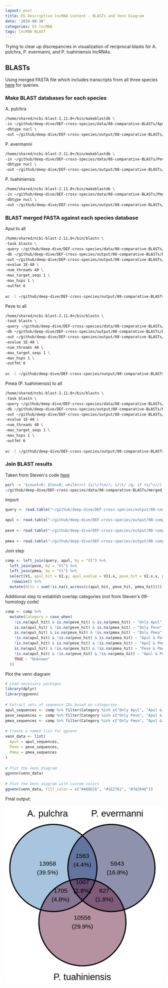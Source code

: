 ```yaml
---
layout: post
title: E5 Descriptive lncRNA Content - BLASTs and Venn Diagram
date: '2024-08-30'
categories: E5 lncRNA
tags: lncRNA BLAST
---
```


Trying to clear up discrepancies in visualization of reciprocal blasts for A. pulchra, P. evermanni, and P. tuahiniensis lncRNAs.

## BLASTs

Using merged FASTA file which includes transcripts from all three species [here](https://github.com/urol-e5/deep-dive/blob/main/DEF-cross-species/data/08-comparative-BLASTs/merged_lncRNAs.fasta) for queries.

### Make BLAST databases for each species

A. pulchra

``` bash
/home/shared/ncbi-blast-2.11.0+/bin/makeblastdb \
-in ~/github/deep-dive/DEF-cross-species/data/08-comparative-BLASTs/Apul_lncRNA.fasta \
-dbtype nucl \
-out ~/github/deep-dive/DEF-cross-species/output/08-comparative-BLASTs/blasts/Apul-db/Apul_lncRNA
```

P. evermanni

``` bash
/home/shared/ncbi-blast-2.11.0+/bin/makeblastdb \
-in ~/github/deep-dive/DEF-cross-species/data/08-comparative-BLASTs/Peve_lncRNA.fasta \
-dbtype nucl \
-out ~/github/deep-dive/DEF-cross-species/output/08-comparative-BLASTs/blasts/Peve-db/Peve_lncRNA
```

P. tuahiniensis

``` bash
/home/shared/ncbi-blast-2.11.0+/bin/makeblastdb \
-in ~/github/deep-dive/DEF-cross-species/data/08-comparative-BLASTs/Pmea_lncRNA.fasta \
-dbtype nucl \
-out ~/github/deep-dive/DEF-cross-species/output/08-comparative-BLASTs/blasts/Pmea-db/Pmea_lncRNA
```

### BLAST merged FASTA against each species database

Apul to all

``` bash
/home/shared/ncbi-blast-2.11.0+/bin/blastn \
-task blastn \
-query ~/github/deep-dive/DEF-cross-species/data/08-comparative-BLASTs/merged_lncRNAs.fasta \
-db ~/github/deep-dive/DEF-cross-species/output/08-comparative-BLASTs/blasts/Apul-db/Apul_lncRNA \
-out ~/github/deep-dive/DEF-cross-species/output/08-comparative-BLASTs/Apul.tab \
-evalue 1E-40 \
-num_threads 40 \
-max_target_seqs 1 \
-max_hsps 1 \
-outfmt 6

wc -l ~/github/deep-dive/DEF-cross-species/output/08-comparative-BLASTs/Apul.tab
```

Peve to all

``` bash
/home/shared/ncbi-blast-2.11.0+/bin/blastn \
-task blastn \
-query ~/github/deep-dive/DEF-cross-species/data/08-comparative-BLASTs/merged_lncRNAs.fasta \
-db ~/github/deep-dive/DEF-cross-species/output/08-comparative-BLASTs/blasts/Peve-db/Peve_lncRNA \
-out ~/github/deep-dive/DEF-cross-species/output/08-comparative-BLASTs/Peve.tab \
-evalue 1E-40 \
-num_threads 40 \
-max_target_seqs 1 \
-max_hsps 1 \
-outfmt 6

wc -l ~/github/deep-dive/DEF-cross-species/output/08-comparative-BLASTs/Peve.tab
```

Pmea (P. tuahiniensis) to all

``` bash
/home/shared/ncbi-blast-2.11.0+/bin/blastn \
-task blastn \
-query ~/github/deep-dive/DEF-cross-species/data/08-comparative-BLASTs/merged_lncRNAs.fasta \
-db ~/github/deep-dive/DEF-cross-species/output/08-comparative-BLASTs/blasts/Pmea-db/Pmea_lncRNA \
-out ~/github/deep-dive/DEF-cross-species/output/08-comparative-BLASTs/Pmea.tab \
-evalue 1E-40 \
-num_threads 40 \
-max_target_seqs 1 \
-max_hsps 1 \
-outfmt 6

wc -l ~/github/deep-dive/DEF-cross-species/output/08-comparative-BLASTs/Apul.tab
```

### Join BLAST results

Taken from Steven's code [here](https://github.com/urol-e5/deep-dive/blob/main/DEF-cross-species/code/09-homology.Rmd)

``` bash
perl -e '$count=0; $len=0; while(<>) {s/\r?\n//; s/\t/ /g; if (s/^>//) { if ($. != 1) {print "\n"} s/ |$/\t/; $count++; $_ .= "\t";} else {s/ //g; $len += length($_)} print $_;} print "\n"; warn "\nConverted $count FASTA records in $. lines to tabular format\nTotal sequence length: $len\n\n";' \
~/github/deep-dive/DEF-cross-species/data/08-comparative-BLASTs/merged_lncRNAs.fasta > ~/github/deep-dive/DEF-cross-species/output/08-comparative-BLASTs/merged_lncRNAs.tab
```

Import

``` r
query <- read.table("~/github/deep-dive/DEF-cross-species/output/08-comparative-BLASTs/merged_lncRNAs.tab", sep = '\t', header = FALSE, row.names=NULL)

apul <- read.table("~/github/deep-dive/DEF-cross-species/output/08-comparative-BLASTs/Apul.tab", sep = '\t', header = FALSE, row.names=NULL)

peve <- read.table("~/github/deep-dive/DEF-cross-species/output/08-comparative-BLASTs/Peve.tab", sep = '\t', header = FALSE, row.names=NULL)

pmea <- read.table("~/github/deep-dive/DEF-cross-species/output/08-comparative-BLASTs/Pmea.tab", sep = '\t', header = FALSE, row.names=NULL)
```

Join step

``` r
comp <- left_join(query, apul, by = "V1") %>%
  left_join(peve, by = "V1") %>%
  left_join(pmea, by = "V1") %>%
  select(V1, apul_hit = V2.y, apul_evalue = V11.x, peve_hit = V2.x.x, peve_evalue = V11.y, pmea_hit = V2.y.y, pmea_evalue = V11) %>%
   rowwise() %>%
  mutate(Hits = sum(!is.na(c_across(c(apul_hit, peve_hit, pmea_hit)))))
```

Additional step to establish overlap categories (not from Steven's 09-homology code)

``` r
comp <- comp %>%
  mutate(Category = case_when(
    !is.na(apul_hit) & is.na(peve_hit) & is.na(pmea_hit) ~ "Only Apul",
    is.na(apul_hit) & !is.na(peve_hit) & is.na(pmea_hit) ~ "Only Peve",
    is.na(apul_hit) & is.na(peve_hit) & !is.na(pmea_hit) ~ "Only Pmea",
    !is.na(apul_hit) & !is.na(peve_hit) & is.na(pmea_hit) ~ "Apul & Peve",
    !is.na(apul_hit) & is.na(peve_hit) & !is.na(pmea_hit) ~ "Apul & Pmea",
    is.na(apul_hit) & !is.na(peve_hit) & !is.na(pmea_hit) ~ "Peve & Pmea",
    !is.na(apul_hit) & !is.na(peve_hit) & !is.na(pmea_hit) ~ "Apul & Peve & Pmea",
    TRUE ~ "Unknown"
  ))
```

Plot the venn diagram

``` r
# Load necessary packages
library(dplyr)
library(ggvenn)

# Extract sets of sequence IDs based on categories
apul_sequences <- comp %>% filter(Category %in% c("Only Apul", "Apul & Peve", "Apul & Pmea", "Apul & Peve & Pmea")) %>% pull(V1)
peve_sequences <- comp %>% filter(Category %in% c("Only Peve", "Apul & Peve", "Peve & Pmea", "Apul & Peve & Pmea")) %>% pull(V1)
pmea_sequences <- comp %>% filter(Category %in% c("Only Pmea", "Apul & Pmea", "Peve & Pmea", "Apul & Peve & Pmea")) %>% pull(V1)

# Create a named list for ggvenn
venn_data <- list(
  Apul = apul_sequences,
  Peve = peve_sequences,
  Pmea = pmea_sequences
)

# Plot the Venn diagram
ggvenn(venn_data)

# Plot the Venn diagram with custom colors
ggvenn(venn_data, fill_color = c("#408EC6", "#1E2761", "#7A2048"))
```

Final output:

![Venn Diagram of lncRNA Overlap](https://github.com/zbengt/zbengt.github.io/blob/master/assets/img/E5-DEF-lncRNA-venn.png?raw=true)
